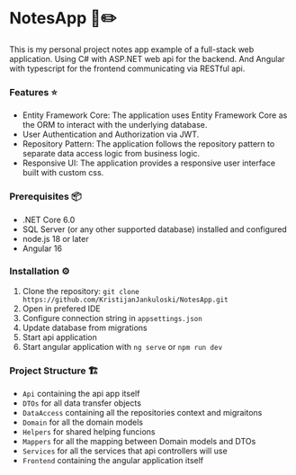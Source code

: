 # NotesApp 📔✏️
This is my personal project notes app example of a full-stack web application. Using C# with ASP.NET web api for the backend. And Angular with typescript for the frontend communicating via RESTful api.

### Features ⭐
- Entity Framework Core: The application uses Entity Framework Core as the ORM to interact with the underlying database.
- User Authentication and Authorization via JWT.
- Repository Pattern: The application follows the repository pattern to separate data access logic from business logic.
- Responsive UI: The application provides a responsive user interface built with custom css.

### Prerequisites 📦
- .NET Core 6.0
- SQL Server (or any other supported database) installed and configured
- node.js 18 or later
- Angular 16

### Installation ⚙️
1. Clone the repository: `git clone https://github.com/KristijanJankuloski/NotesApp.git`
2. Open in prefered IDE
3. Configure connection string in `appsettings.json`
4. Update database from migrations
5. Start api application
6. Start angular application with `ng serve` or `npm run dev`

### Project Structure 🏗️
- `Api` containing the api app itself
- `DTOs` for all data transfer objects
- `DataAccess` containing all the repositories context and migraitons
- `Domain` for all the domain models
- `Helpers` for shared helping funcions
- `Mappers` for all the mapping between Domain models and DTOs
- `Services` for all the services that api controllers will use
- `Frontend` containing the angular application itself
